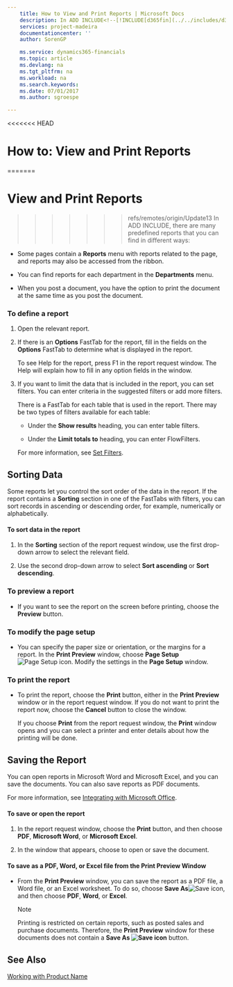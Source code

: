 ```yaml
---
    title: How to View and Print Reports | Microsoft Docs
    description: In ADD INCLUDE<!--[!INCLUDE[d365fin](../../includes/d365fin_md.md)]-->, there are many predefined reports that you can find in different ways:
    services: project-madeira
    documentationcenter: ''
    author: SorenGP

    ms.service: dynamics365-financials
    ms.topic: article
    ms.devlang: na
    ms.tgt_pltfrm: na
    ms.workload: na
    ms.search.keywords:
    ms.date: 07/01/2017
    ms.author: sgroespe

---
```

<<<<<<< HEAD
# How to: View and Print Reports
=======
# View and Print Reports
>>>>>>> refs/remotes/origin/Update13
In ADD INCLUDE<!--[!INCLUDE[d365fin](../../includes/d365fin_md.md)]-->, there are many predefined reports that you can find in different ways:  
  
-   Some pages contain a **Reports** menu with reports related to the page, and reports may also be accessed from the ribbon.  
  
-   You can find reports for each department in the **Departments** menu.  
  
-   When you post a document, you have the option to print the document at the same time as you post the document.  
  
### To define a report  
  
1.  Open the relevant report.  
  
2.  If there is an **Options** FastTab for the report, fill in the fields on the **Options** FastTab to determine what is displayed in the report.  
  
     To see Help for the report, press F1 in the report request window. The Help will explain how to fill in any option fields in the window.  
  
3.  If you want to limit the data that is included in the report, you can set filters. You can enter criteria in the suggested filters or add more filters.  
  
     There is a FastTab for each table that is used in the report. There may be two types of filters available for each table:  
  
    -   Under the **Show results** heading, you can enter table filters.  
  
    -   Under the **Limit totals to** heading, you can enter FlowFilters.  
  
     For more information, see [Set Filters](../FullExperience/enter-criteria-in-filters.md).  
  
## Sorting Data  
 Some reports let you control the sort order of the data in the report. If the report contains a **Sorting** section in one of the FastTabs with filters, you can sort records in ascending or descending order, for example, numerically or alphabetically.  
  
#### To sort data in the report  
  
1.  In the **Sorting** section of the report request window, use the first drop-down arrow to select the relevant field.  
  
2.  Use the second drop-down arrow to select **Sort ascending** or **Sort descending**.  
  
### To preview a report  
  
-   If you want to see the report on the screen before printing, choose the **Preview** button.  
  
### To modify the page setup  
  
-   You can specify the paper size or orientation, or the margins for a report. In the **Print Preview** window, choose **Page Setup**![Page Setup icon](../FullExperience/media/pagesetup.png "pageSetup"). Modify the settings in the **Page Setup** window.  
  
### To print the report  
  
-   To print the report, choose the **Print** button, either in the **Print Preview** window or in the report request window. If you do not want to print the report now, choose the **Cancel** button to close the window.  
  
     If you choose **Print** from the report request window, the **Print** window opens and you can select a printer and enter details about how the printing will be done.  
  
## Saving the Report  
 You can open reports in Microsoft Word and Microsoft Excel, and you can save the documents. You can also save reports as PDF documents.  
  
 For more information, see [Integrating with Microsoft Office](../FullExperience/integrating-with-microsoft-office.md).  
  
#### To save or open the report  
  
1.  In the report request window, choose the **Print** button, and then choose **PDF**, **Microsoft Word**, or **Microsoft Excel**.  
  
2.  In the window that appears, choose to open or save the document.  
  
#### To save as a PDF, Word, or Excel file from the Print Preview Window  
  
-   From the **Print Preview** window, you can save the report as a PDF file, a Word file, or an Excel worksheet. To do so, choose **Save As**![Save icon](../FullExperience/media/save.gif "save"), and then choose **PDF**, **Word**, or **Excel**.  
  
    > [!NOTE]  
    >  Printing is restricted on certain reports, such as posted sales and purchase documents. Therefore, the **Print Preview** window for these documents does not contain a **Save As ![Save icon](../FullExperience/media/printicon.png "printIcon")** button.  
  
## See Also  
 [Working with Product Name](../FullExperience/working-with-$-p_1-product-name-$-.md)